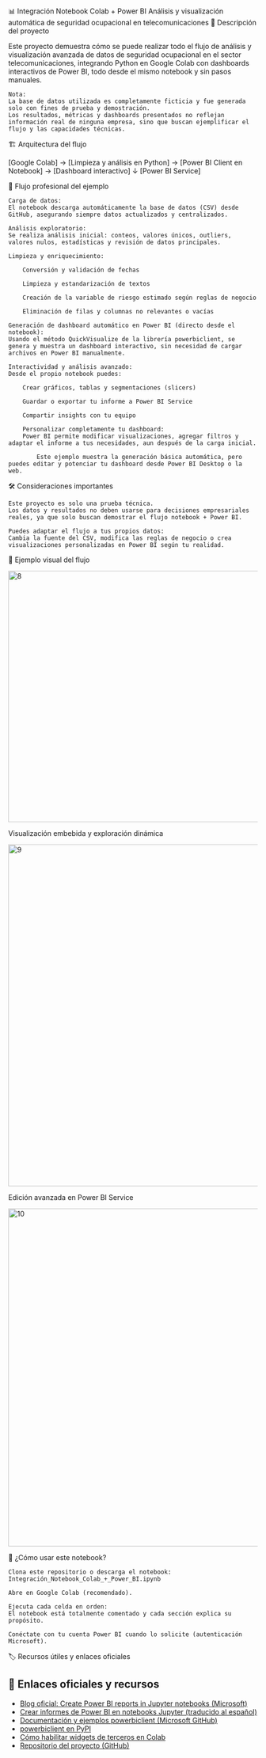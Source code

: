 📊 Integración Notebook Colab + Power BI
Análisis y visualización automática de seguridad ocupacional en telecomunicaciones
🚀 Descripción del proyecto

Este proyecto demuestra cómo se puede realizar todo el flujo de análisis y visualización avanzada de datos de seguridad ocupacional en el sector telecomunicaciones, integrando Python en Google Colab con dashboards interactivos de Power BI, todo desde el mismo notebook y sin pasos manuales.

    Nota:
    La base de datos utilizada es completamente ficticia y fue generada solo con fines de prueba y demostración.
    Los resultados, métricas y dashboards presentados no reflejan información real de ninguna empresa, sino que buscan ejemplificar el flujo y las capacidades técnicas.

🏗️ Arquitectura del flujo

[Google Colab] → [Limpieza y análisis en Python] → [Power BI Client en Notebook] → [Dashboard interactivo]
                                                               ↓
                                                       [Power BI Service]

🔹 Flujo profesional del ejemplo

    Carga de datos:
    El notebook descarga automáticamente la base de datos (CSV) desde GitHub, asegurando siempre datos actualizados y centralizados.

    Análisis exploratorio:
    Se realiza análisis inicial: conteos, valores únicos, outliers, valores nulos, estadísticas y revisión de datos principales.

    Limpieza y enriquecimiento:

        Conversión y validación de fechas

        Limpieza y estandarización de textos

        Creación de la variable de riesgo estimado según reglas de negocio

        Eliminación de filas y columnas no relevantes o vacías

    Generación de dashboard automático en Power BI (directo desde el notebook):
    Usando el método QuickVisualize de la librería powerbiclient, se genera y muestra un dashboard interactivo, sin necesidad de cargar archivos en Power BI manualmente.

    Interactividad y análisis avanzado:
    Desde el propio notebook puedes:

        Crear gráficos, tablas y segmentaciones (slicers)

        Guardar o exportar tu informe a Power BI Service

        Compartir insights con tu equipo

        Personalizar completamente tu dashboard:
        Power BI permite modificar visualizaciones, agregar filtros y adaptar el informe a tus necesidades, aun después de la carga inicial.

            Este ejemplo muestra la generación básica automática, pero puedes editar y potenciar tu dashboard desde Power BI Desktop o la web.

🛠️ Consideraciones importantes

    Este proyecto es solo una prueba técnica.
    Los datos y resultados no deben usarse para decisiones empresariales reales, ya que solo buscan demostrar el flujo notebook + Power BI.

    Puedes adaptar el flujo a tus propios datos:
    Cambia la fuente del CSV, modifica las reglas de negocio o crea visualizaciones personalizadas en Power BI según tu realidad.

📸 Ejemplo visual del flujo

<img width="508" alt="8" src="https://github.com/user-attachments/assets/ac744b74-cd3d-4a8c-aa51-7889c595945f" />



Visualización embebida y exploración dinámica

<img width="691" alt="9" src="https://github.com/user-attachments/assets/cacda7ce-b249-4a30-aa1a-55c1f89795ce" />


Edición avanzada en Power BI Service

<img width="683" alt="10" src="https://github.com/user-attachments/assets/9ad393d2-2ad9-4d9c-a5bf-3f67c592f846" />


📝 ¿Cómo usar este notebook?

    Clona este repositorio o descarga el notebook:
    Integración_Notebook_Colab_+_Power_BI.ipynb

    Abre en Google Colab (recomendado).

    Ejecuta cada celda en orden:
    El notebook está totalmente comentado y cada sección explica su propósito.

    Conéctate con tu cuenta Power BI cuando lo solicite (autenticación Microsoft).

    

🏷️ Recursos útiles y enlaces oficiales
## 🔗 Enlaces oficiales y recursos

- [Blog oficial: Create Power BI reports in Jupyter notebooks (Microsoft)](https://powerbi.microsoft.com/en-us/blog/create-power-bi-reports-in-jupyter-notebooks/)
- [Crear informes de Power BI en notebooks Jupyter (traducido al español)](https://powerbi-microsoft-com.translate.goog/en-in/blog/create-power-bi-reports-in-jupyter-notebooks/?_x_tr_sl=en&_x_tr_tl=es&_x_tr_hl=es&_x_tr_pto=tc)
- [Documentación y ejemplos powerbiclient (Microsoft GitHub)](https://github.com/microsoft/powerbi-jupyter)
- [powerbiclient en PyPI](https://pypi.org/project/powerbiclient/)
- [Cómo habilitar widgets de terceros en Colab](https://colab.research.google.com/notebooks/snippets/advanced_output.ipynb#widgets)
- [Repositorio del proyecto (GitHub)](https://github.com/erick9328/Notebook-PowerBI_SSO_Telecomunicaciones)


   
